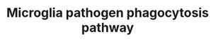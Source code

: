 ---
annotations:
- type: Pathway Ontology
  value: innate immune response pathway
- type: Pathway Ontology
  value: Alzheimer's disease pathway
- type: Cell Type Ontology
  value: microglial cell
authors:
- Khanspers
- AlexanderPico
- MaintBot
- DeSl
- Egonw
- Eweitz
description: Pathogens are recognized by complement C1q or immunoglobulin (IgG) that
  bind to microglia complement receptors (e.g., ITGAM/ITGB2) or Fc-receptors (e.g.,
  FCGR1) that signal via the immunoreceptor tyrosine-based activation motif (ITAM)-containing
  adaptor molecules TYROBP or FCER1G, respectively. Alternatively, pathogens are directly
  recognized by classical innate immune receptors (e.g., TREM2) that require the interaction
  with TYROBP for further signaling.  This pathway was converted from the original
  human pathway to mouse.
last-edited: 2021-05-14
organisms:
- Mus musculus
redirect_from:
- /index.php/Pathway:WP3626
- /instance/WP3626
schema-jsonld:
- '@context': https://schema.org/
  '@id': https://wikipathways.github.io/pathways/WP3626.html
  '@type': Dataset
  creator:
    '@type': Organization
    name: WikiPathways
  description: Pathogens are recognized by complement C1q or immunoglobulin (IgG)
    that bind to microglia complement receptors (e.g., ITGAM/ITGB2) or Fc-receptors
    (e.g., FCGR1) that signal via the immunoreceptor tyrosine-based activation motif
    (ITAM)-containing adaptor molecules TYROBP or FCER1G, respectively. Alternatively,
    pathogens are directly recognized by classical innate immune receptors (e.g.,
    TREM2) that require the interaction with TYROBP for further signaling.  This pathway
    was converted from the original human pathway to mouse.
  keywords:
  - Itgam
  - C1qb
  - Pik3cg
  - Rac3
  - Pik3r1
  - Rac2
  - Pik3ca
  - Itgb2
  - PIP2
  - C1qc
  - Trem3
  - Cybb
  - Syk
  - Vav3
  - Ncf4
  - Pik3c2a
  - Ptpn6
  - Hck
  - Pik3r3
  - Arpc1b
  - Nckap1l
  - Rac1
  - Pik3cb
  - Pik3r6
  - Oxygen
  - Pik3
  - Tyrobp
  - Lat
  - Ncf1
  - Lyn
  - Cyba
  - Siglece
  - Vav2
  - Fcer1g
  - Pik3c3
  - Trem1
  - Fcgr1
  - Plcg2
  - PIP3
  - Pik3r2
  - Ncf2
  - IgG
  - Vav1
  - Pik3cd
  - C1qa
  - Trem2
  license: CC0
  name: Microglia pathogen phagocytosis pathway
seo: CreativeWork
title: Microglia pathogen phagocytosis pathway
wpid: WP3626
---